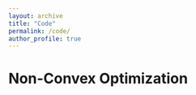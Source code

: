 ```yaml
---
layout: archive
title: "Code"
permalink: /code/
author_profile: true
---
```


Non-Convex Optimization
===
